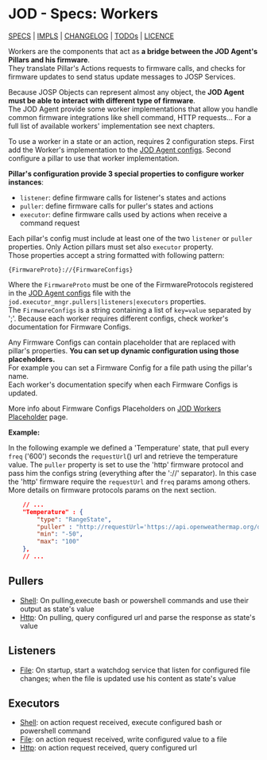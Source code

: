 # JOD - Specs: Workers

[SPECS](../specs.md) | [IMPLS](../impls.md) | [CHANGELOG](../../CHANGELOG.md) | [TODOs](../../TODOs.md) | [LICENCE](../../LICENCE.md)

Workers are the components that act as **a bridge between the JOD Agent's Pillars
and his firmware**.<br/>
They translate Pillar's Actions requests to firmware calls, and checks for firmware
updates to send status update messages to JOSP Services.

Because JOSP Objects can represent almost any object, the **JOD Agent must be
able to interact with different type of firmware**.<br/>
The JOD Agent provide some worker implementations that allow you handle common
firmware integrations like shell command, HTTP requests... For a full list of
available workers' implementation see next chapters.

To use a worker in a state or an action, requires 2 configuration steps.
First add the Worker's implementation to the [JOD Agent configs](jod_yml.md).
Second configure a pillar to use that worker implementation.

**Pillar's configuration provide 3 special properties to configure worker instances**:

* ```listener```: define firmware calls for listener's states and actions
* ```puller```: define firmware calls for puller's states and actions
* ```executor```: define firmware calls used by actions when receive a command request

Each pillar's config must include at least one of the two ```listener``` or
```puller``` properties. Only Action pillars must set also ```executor``` property.<br/>
Those properties accept a string formatted with following pattern:

```
{FirmwareProto}://{FirmwareConfigs}
```

Where the ```FirmwareProto``` must be one of the FirmwareProtocols registered in
the [JOD Agent configs](jod_yml.md) file with the ```jod.executor_mngr.pullers|listeners|executors```
properties.<br/>
The ```FirmwareConfigs``` is a string containing a list of ```key=value```
separated by ';'. Because each worker requires different configs, check worker's
documentation for Firmware Configs.

Any Firmware Configs can contain placeholder that are replaced with pillar's properties.
**You can set up dynamic configuration using those placeholders.**<br/>
For example you can set a Firmware Config for a file path using the pillar's name.<br/>
Each worker's documentation specify when each Firmware Configs is updated.

More info about Firmware Configs Placeholders on [JOD Workers Placeholder](workers_placeholders.md) page.

**Example:**

In the following example we defined a 'Temperature' state, that pull every
```freq``` ('600') seconds the ```requestUrl```() url and retrieve the temperature
value. The ```puller``` property is set to use the 'http' firmware protocol and
pass him the configs string (everything after the '://' separator). In this case
the 'http' firmware require the ```requestUrl``` and ```freq``` params among
others. More details on firmware protocols params on the next section.

```json title="struct.json: RangeState puller 'http' example"
    // ...
    "Temperature" : {
        "type": "RangeState",
        "puller" : "http://requestUrl='https://api.openweathermap.org/data/2.5/weather?q=rome&units=metric&appid=03317c1f2de6827424efd170890ffd3c';formatType=JSON;formatPath='$.main.temp';formatPathType=JSONPATH;freq=600",
        "min": "-50",
        "max": "100"
    },
    // ...
```


## Pullers
  * [Shell](../impls/workers/puller_shell.md): On pulling,execute bash or powershell commands and use their output as state's value
  * [Http](../impls/workers/puller_http.md): On pulling, query configured url and parse the response as state's value

## Listeners
  * [File](../impls/workers/listener_file.md): On startup, start a watchdog service that listen for configured file changes; when the file is updated use his content as state's value

## Executors
  * [Shell](../impls/workers/executor_shell.md): on action request received, execute configured bash or powershell command
  * [File](../impls/workers/executor_file.md): on action request received, write configured value to a file
  * [Http](../impls/workers/executor_http.md): on action request received, query configured url
